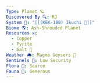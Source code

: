 ```yaml
---
Type: Planet 🪐
Discovered By 🔍: RJ
System 🔆: "[[(KEK-1BB) Ikuchi 🔆]]"
Biome 🌎: Ash-Shrouded Planet
Resources ⚒️:
  - Copper
  - Pyrite
  - Salt 🧂
Weather 🌦️: Magma Geysers 🌋
Sentinels 🚨: Low Security
Flora 🌿: Scarce
Fauna 🐾: Generous
---
```

